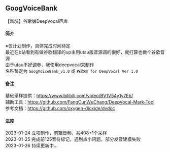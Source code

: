 ## GoogVoiceBank
【新坑】谷歌娘DeepVocal声库
#### 简介
※仅计划制作，具体完成时间待定  
最近在b站看到有做谷歌翻译的up主用utau版音源调的很好，就打算也做个谷歌音源  
由于utau不好调参，我使用deepvocal来制作  
名称暂定为 `GoogVoiceBank_v1.0` 或 `谷歌娘 for DeepVocal Ver 1.0`
#### 备注
基础采样提供：https://www.bilibili.com/video/BV1V54y1y7Eb/  
辅助工具：https://github.com/FangCunWuChang/DeepVocal-Mark-Tool  
参考文档：https://github.com/oxygen-dioxide/dvdoc
#### 进度
2023-01-24 立项制作，剪辑音频，共408+1个采样  
2023-01-25 完成前125音符标记，遇到点小问题，部分发音建模失败  
2023-01-26 持续更新中...  
